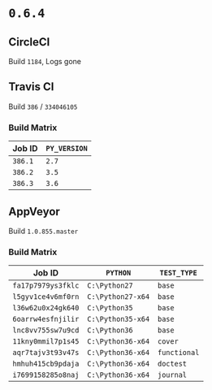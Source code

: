 # `0.6.4`

## CircleCI

Build `1184`, Logs gone

## Travis CI

Build `386` / `334046105`

### Build Matrix

| Job ID  | `PY_VERSION` |
|---------|--------------|
| `386.1` | `2.7`        |
| `386.2` | `3.5`        |
| `386.3` | `3.6`        |

## AppVeyor

Build `1.0.855.master`

### Build Matrix

| Job ID             | `PYTHON`          | `TEST_TYPE`  |
|--------------------|-------------------|--------------|
| `fa17p7979ys3fklc` | `C:\Python27`     | `base`       |
| `l5gyv1ce4v6mf0rn` | `C:\Python27-x64` | `base`       |
| `l36w62u0x24gk640` | `C:\Python35`     | `base`       |
| `6oarrw4esfnjilir` | `C:\Python35-x64` | `base`       |
| `lnc8vv755sw7u9cd` | `C:\Python36`     | `base`       |
| `11kny0mmil7p1s45` | `C:\Python36-x64` | `cover`      |
| `aqr7tajv3t93v47s` | `C:\Python36-x64` | `functional` |
| `hmhuh415cb9pdaja` | `C:\Python36-x64` | `doctest`    |
| `i7699158285o8naj` | `C:\Python36-x64` | `journal`    |
